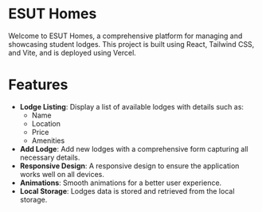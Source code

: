 # ESUT Homes

Welcome to ESUT Homes, a comprehensive platform for managing and showcasing student lodges. This project is built using React, Tailwind CSS, and Vite, and is deployed using Vercel.

# Features


- **Lodge Listing**: Display a list of available lodges with details such as:
  - Name
  - Location
  - Price
  - Amenities
- **Add Lodge**: Add new lodges with a comprehensive form capturing all necessary details.
- **Responsive Design**: A responsive design to ensure the application works well on all devices.
- **Animations**: Smooth animations for a better user experience.
- **Local Storage**: Lodges data is stored and retrieved from the local storage.